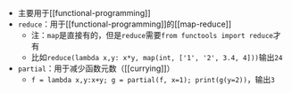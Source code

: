 - 主要用于[[functional-programming]]
- `reduce`：用于[[functional-programming]]的[[map-reduce]]
  - 注：`map`是直接有的，但是`reduce`需要`from functools import reduce`才有
  - 比如`reduce(lambda x,y: x*y, map(int, ['1', '2', 3.4, 4]))`输出`24`
- `partial`：用于减少函数元数（[[currying]]）
  - `f = lambda x,y:x+y; g = partial(f, x=1); print(g(y=2))`，输出`3`